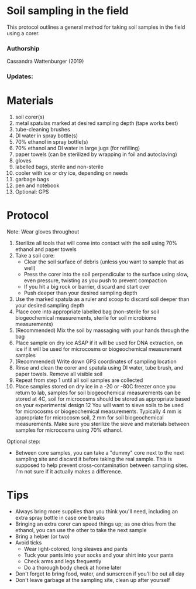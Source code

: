 Soil sampling in the field
========================

This protocol outlines a general method for taking soil samples in the field using a corer.

### Authorship
Cassandra Wattenburger (2019)

### Updates:

# Materials
1. soil corer(s)
2. metal spatulas marked at desired sampling depth (tape works best)
3. tube-cleaning brushes
4. DI water in spray bottle(s)
5. 70% ethanol in spray bottle(s)
7. 70% ethanol and DI water in large jugs (for refilling)
8. paper towels (can be sterilized by wrapping in foil and autoclaving)
9. gloves
10. labelled bags, sterile and non-sterile
11. cooler with ice or dry ice, depending on needs
12. garbage bags
13. pen and notebook
14. Optional: GPS

# Protocol

Note: Wear gloves throughout

1. Sterilize all tools that will come into contact with the soil using 70% ethanol and paper towels 
4. Take a soil core:
    * Clear the soil surface of debris (unless you want to sample that as well)
    * Press the corer into the soil perpendicular to the surface using slow, even pressure, twisting as you push to prevent compaction
    * If you hit a big rock or barrier, discard and start over
    * Push deeper than your desired sampling depth
6. Use the marked spatula as a ruler and scoop to discard soil deeper than your desired sampling depth
6. Place core into appropriate labelled bag (non-sterile for soil biogeochemical measurements, sterile for soil microbiome measurements)
7. (Recommended) Mix the soil by massaging with your hands through the bag
8. Place sample on dry ice ASAP if it will be used for DNA extraction, on ice if it will be used for microcosms or biogeochemical measurement samples
9. (Recommended) Write down GPS coordinates of sampling location
10. Rinse and clean the corer and spatula using DI water, tube brush, and paper towels. Remove all visible soil
11. Repeat from step 1 until all soil samples are collected
12. Place samples stored on dry ice in a -20 or -80C freezer once you return to lab, samples for soil biogeochemical measurements can be stored at 4C, soil for microcosms should be stored as appropriate based on your experimental design
12 You will want to sieve soils to be used for microcosms or biogeochemical measurements. Typically 4 mm is appropriate for microcosm soil, 2 mm for soil biogeochemical measurements. Make sure you sterilize the sieve and materials between samples for microcosms using 70% ethanol.

Optional step:
* Between core samples, you can take a "dummy" core next to the next sampling site and discard it before taking the real sample. This is supposed to help prevent cross-contamination between sampling sites. I'm not sure if it actually makes a difference.

# Tips
* Always bring more supplies than you think you'll need, including an extra spray bottle in case one breaks
* Bringing an extra corer can speed things up; as one dries from the ethanol, you can use the other to take the next sample
* Bring a helper (or two)
* Avoid ticks
  * Wear light-colored, long sleaves and pants
  * Tuck your pants into your socks and your shirt into your pants
  * Check arms and legs frequently
  * Do a thorough body check at home later 
* Don't forget to bring food, water, and sunscreen if you'll be out all day
* Don't leave garbage at the sampling site, clean up after yourself

